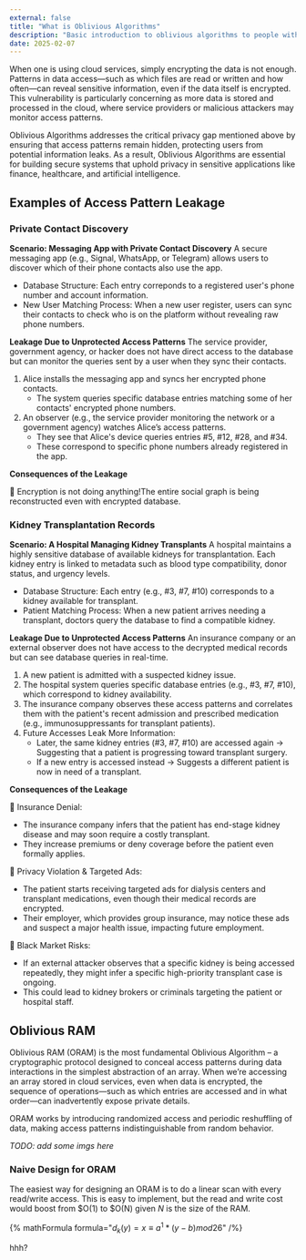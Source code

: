 ```yaml
---
external: false
title: "What is Oblivious Algorithms"
description: "Basic introduction to oblivious algorithms to people with a general CS background "
date: 2025-02-07
---
```


When one is using cloud services, simply encrypting the data is not enough. Patterns in data access—such as which files are read or written and how often—can reveal sensitive information, even if the data itself is encrypted. This vulnerability is particularly concerning as more data is stored and processed in the cloud, where service providers or malicious attackers may monitor access patterns. 

Oblivious Algorithms addresses the critical privacy gap mentioned above by ensuring that access patterns remain hidden, protecting users from potential information leaks. As a result, Oblivious Algorithms are essential for building secure systems that uphold privacy in sensitive applications like finance, healthcare, and artificial intelligence.

## Examples of Access Pattern Leakage 
### Private Contact Discovery
**Scenario: Messaging App with Private Contact Discovery**
A secure messaging app (e.g., Signal, WhatsApp, or Telegram) allows users to discover which of their phone contacts also use the app.
- Database Structure: Each entry correponds to a registered user's phone number and account information.
- New User Matching Process: When a new user register, users can sync their contacts to check who is on the platform without revealing raw phone numbers.

**Leakage Due to Unprotected Access Patterns**
The service provider, government agency, or hacker does not have direct access to the database but can monitor the queries sent by a user when they sync their contacts.

1. Alice installs the messaging app and syncs her encrypted phone contacts.
   - The system queries specific database entries matching some of her contacts' encrypted phone numbers.
2. An observer (e.g., the service provider monitoring the network or a government agency) watches Alice’s access patterns.
   - They see that Alice's device queries entries #5, #12, #28, and #34.
   - These correspond to specific phone numbers already registered in the app.

**Consequences of the Leakage**

🔴 Encryption is not doing anything!The entire social graph is being reconstructed even with encrypted database.



### Kidney Transplantation Records
**Scenario: A Hospital Managing Kidney Transplants**
A hospital maintains a highly sensitive database of available kidneys for transplantation. Each kidney entry is linked to metadata such as blood type compatibility, donor status, and urgency levels.
- Database Structure: Each entry (e.g., #3, #7, #10) corresponds to a kidney available for transplant.
- Patient Matching Process: When a new patient arrives needing a transplant, doctors query the database to find a compatible kidney.

**Leakage Due to Unprotected Access Patterns**
An insurance company or an external observer does not have access to the decrypted medical records but can see database queries in real-time.

1. A new patient is admitted with a suspected kidney issue.
2. The hospital system queries specific database entries (e.g., #3, #7, #10), which correspond to kidney availability.
3. The insurance company observes these access patterns and correlates them with the patient's recent admission and prescribed medication (e.g., immunosuppressants for transplant patients).
4. Future Accesses Leak More Information:
     - Later, the same kidney entries (#3, #7, #10) are accessed again → Suggesting that a patient is progressing toward transplant surgery.
     - If a new entry is accessed instead → Suggests a different patient is now in need of a transplant.

**Consequences of the Leakage**

🔴 Insurance Denial:
- The insurance company infers that the patient has end-stage kidney disease and may soon require a costly transplant.
- They increase premiums or deny coverage before the patient even formally applies.

🔴 Privacy Violation & Targeted Ads:
- The patient starts receiving targeted ads for dialysis centers and transplant medications, even though their medical records are encrypted.
- Their employer, which provides group insurance, may notice these ads and suspect a major health issue, impacting future employment.

🔴 Black Market Risks:
- If an external attacker observes that a specific kidney is being accessed repeatedly, they might infer a specific high-priority transplant case is ongoing.
- This could lead to kidney brokers or criminals targeting the patient or hospital staff.

## Oblivious RAM
Oblivious RAM (ORAM) is the most fundamental Oblivious Algorithm – a cryptographic protocol designed to conceal access patterns during data interactions in the simplest abstraction of an array. When we’re accessing an array stored in cloud services, even when data is encrypted, the sequence of operations—such as which entries are accessed and in what order—can inadvertently expose private details. 

ORAM works by introducing randomized access and periodic reshuffling of data, making access patterns indistinguishable from random behavior.

_TODO: add some imgs here_

### Naive Design for ORAM

The easiest way for designing an ORAM is to do a linear scan with every read/write access. This is easy to implement, but the read and write cost would boost from $O(1) to $O(N) given $N$ is the size of the RAM.

{% mathFormula formula="$d_k(y) = x ≡ a^1 * (y - b) mod 26$" /%} 

hhh?